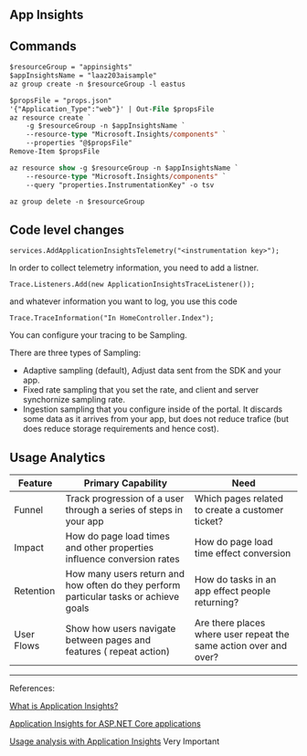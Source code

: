 ## App Insights


## Commands

```ps
$resourceGroup = "appinsights"
$appInsightsName = "laaz203aisample"
az group create -n $resourceGroup -l eastus

$propsFile = "props.json"
'{"Application_Type":"web"}' | Out-File $propsFile
az resource create `
    -g $resourceGroup -n $appInsightsName `
    --resource-type "Microsoft.Insights/components" `
    --properties "@$propsFile"
Remove-Item $propsFile

az resource show -g $resourceGroup -n $appInsightsName `
    --resource-type "Microsoft.Insights/components" `
    --query "properties.InstrumentationKey" -o tsv

az group delete -n $resourceGroup
```

## Code level changes

`services.AddApplicationInsightsTelemetry("<instrumentation key>");`

In order to collect telemetry information, you need to add a listner.

`Trace.Listeners.Add(new ApplicationInsightsTraceListener());`

and whatever information you want to log, you use this code

`Trace.TraceInformation("In HomeController.Index");`

You can configure your tracing to be Sampling.

There are three types of Sampling:

* Adaptive sampling (default), Adjust data sent from the SDK and your app.
* Fixed rate sampling that you set the rate, and client and server synchornize sampling rate.
* Ingestion sampling that you configure inside of the portal. It discards some data as it arrives from your app, but does not reduce trafice (but does reduce storage requirements and hence cost).

## Usage Analytics

| Feature | Primary Capability | Need |
| ------- | ------------------ | ---- |
| Funnel  | Track progression of a user through a series of steps in your app | Which pages related to create a customer ticket? |
| Impact | How do page load times and other properties influence conversion rates | How do page load time effect conversion |
| Retention | How many users return and how often do they perform particular tasks or achieve goals | How do tasks in an app effect people returning? |
| User Flows | Show how users navigate between pages and features ( repeat action) | Are there places where user repeat the same action over and over? |
---

References:

[What is Application Insights?](https://docs.microsoft.com/en-us/azure/azure-monitor/app/app-insights-overview)

[Application Insights for ASP.NET Core applications](https://docs.microsoft.com/en-us/azure/azure-monitor/app/asp-net-core
)

[Usage analysis with Application Insights](https://docs.microsoft.com/en-us/azure/azure-monitor/app/usage-overview)  Very Important

